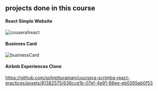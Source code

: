 ## projects done in this course
#### React Simple Website
![cousera1react](https://github.com/sohretturaman/coursera-scrimba-react-practices/assets/81382575/a8f2f116-2ea3-4333-aad1-1b4b4db86919)
#### Businnes Card
![businessCard](https://github.com/sohretturaman/coursera-scrimba-react-practices/assets/81382575/dc1ffa45-74dd-4312-b8cf-c5c5fe5f039f)
#### Airbnb Experiences Clone 
https://github.com/sohretturaman/coursera-scrimba-react-practices/assets/81382575/636cce1b-07ef-4e91-88ee-eb0265ab0f53

